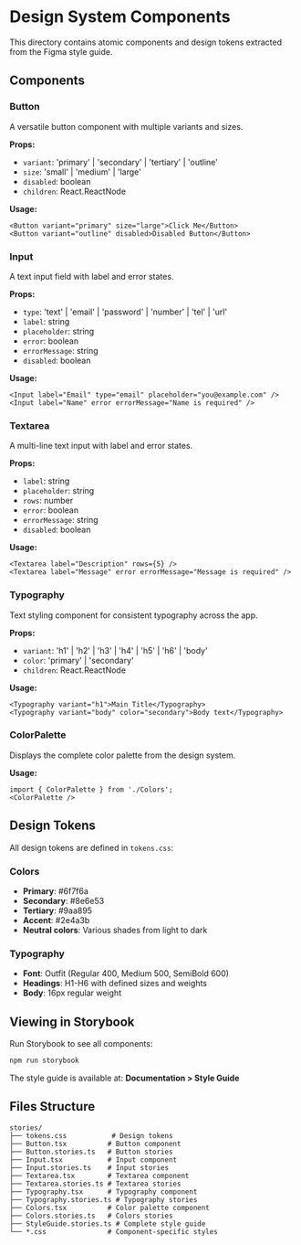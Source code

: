 # Design System Components

This directory contains atomic components and design tokens extracted from the Figma style guide.

## Components

### Button
A versatile button component with multiple variants and sizes.

**Props:**
- `variant`: 'primary' | 'secondary' | 'tertiary' | 'outline'
- `size`: 'small' | 'medium' | 'large'
- `disabled`: boolean
- `children`: React.ReactNode

**Usage:**
```tsx
<Button variant="primary" size="large">Click Me</Button>
<Button variant="outline" disabled>Disabled Button</Button>
```

### Input
A text input field with label and error states.

**Props:**
- `type`: 'text' | 'email' | 'password' | 'number' | 'tel' | 'url'
- `label`: string
- `placeholder`: string
- `error`: boolean
- `errorMessage`: string
- `disabled`: boolean

**Usage:**
```tsx
<Input label="Email" type="email" placeholder="you@example.com" />
<Input label="Name" error errorMessage="Name is required" />
```

### Textarea
A multi-line text input with label and error states.

**Props:**
- `label`: string
- `placeholder`: string
- `rows`: number
- `error`: boolean
- `errorMessage`: string
- `disabled`: boolean

**Usage:**
```tsx
<Textarea label="Description" rows={5} />
<Textarea label="Message" error errorMessage="Message is required" />
```

### Typography
Text styling component for consistent typography across the app.

**Props:**
- `variant`: 'h1' | 'h2' | 'h3' | 'h4' | 'h5' | 'h6' | 'body'
- `color`: 'primary' | 'secondary'
- `children`: React.ReactNode

**Usage:**
```tsx
<Typography variant="h1">Main Title</Typography>
<Typography variant="body" color="secondary">Body text</Typography>
```

### ColorPalette
Displays the complete color palette from the design system.

**Usage:**
```tsx
import { ColorPalette } from './Colors';
<ColorPalette />
```

## Design Tokens

All design tokens are defined in `tokens.css`:

### Colors
- **Primary**: #6f7f6a
- **Secondary**: #8e6e53
- **Tertiary**: #9aa895
- **Accent**: #2e4a3b
- **Neutral colors**: Various shades from light to dark

### Typography
- **Font**: Outfit (Regular 400, Medium 500, SemiBold 600)
- **Headings**: H1-H6 with defined sizes and weights
- **Body**: 16px regular weight

## Viewing in Storybook

Run Storybook to see all components:
```bash
npm run storybook
```

The style guide is available at: **Documentation > Style Guide**

## Files Structure

```
stories/
├── tokens.css           # Design tokens
├── Button.tsx          # Button component
├── Button.stories.ts   # Button stories
├── Input.tsx           # Input component
├── Input.stories.ts    # Input stories
├── Textarea.tsx        # Textarea component
├── Textarea.stories.ts # Textarea stories
├── Typography.tsx      # Typography component
├── Typography.stories.ts # Typography stories
├── Colors.tsx          # Color palette component
├── Colors.stories.ts   # Colors stories
├── StyleGuide.stories.ts # Complete style guide
└── *.css               # Component-specific styles
```

